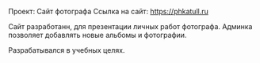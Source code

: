 Проект: Сайт фотографа 
Ссылка на сайт: https://phkatull.ru


Сайт разработанн, для презентации личных работ фотографа.
Админка позволяет добавлять новые альбомы и фотографии.

Разрабатывался в учебных целях.
